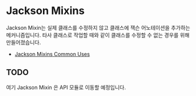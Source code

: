 # Jackson Mixins

Jackson Mixin는 실제 클래스를 수정하지 않고 클래스에 잭슨 어노테이션을 추가하는 메커니즘입니다.
타사 클래스로 작업할 때와 같이 클래스를 수정할 수 없는 경우를 위해 만들어졌습니다.

- [Jackson Mixins Common Uses](https://www.grabanotherbyte.com/en/jackson/2020/10/18/jackson-mixins.html)

## TODO

여기 Jackson Mixin 은 API 모듈로 이동할 예정입니다.
